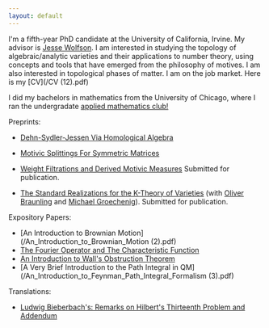 ```yaml
---
layout: default
---
```



I'm a fifth-year PhD candidate at the University of California, Irvine. My advisor is [Jesse Wolfson](https://jpwolfson.com/). I am interested in studying the topology of algebraic/analytic varieties and their applications to number theory, using concepts and tools that have emerged from the philosophy of motives. I am also interested in topological phases of matter.  I am on the job market. Here is my [CV](/CV (12).pdf)

I did my bachelors in mathematics from the University of Chicago, where I ran the undergradate [applied mathematics club!](https://ucamc.github.io/)

Preprints:

- [Dehn-Sydler-Jessen Via Homological Algebra](/DehnSydlerJessen1015.pdf)

- [Motivic Splittings For Symmetric Matrices](https://arxiv.org/abs/2410.09026)
  
- [Weight Filtrations and Derived Motivic Measures](https://arxiv.org/abs/2401.06879) Submitted for publication.
  
- [The Standard Realizations for the K-Theory of Varieties](https://arxiv.org/abs/2107.01168) (with [Oliver Braunling](https://www.braunling.org/) and [Michael Groechenig](http://individual.utoronto.ca/groechenig/)). Submitted for publication.



Expository Papers:

- [An Introduction to Brownian Motion](/An_Introduction_to_Brownian_Motion (2).pdf)
- [The Fourier Operator and The Characteristic Function](/Bootcamp_Probability_Lecture.pdf)
- [An Introduction to Wall's Obstruction Theorem](/Wall_s_Obstruction_Theorem.pdf)
- [A Very Brief Introduction to the Path Integral in QM](/An_Introduction_to_Feynman_Path_Integral_Formalism (3).pdf)

Translations:

- [Ludwig Bieberbach's: Remarks on Hilbert's Thirteenth Problem and Addendum](/Bieberbach_Translated_Final.pdf)
